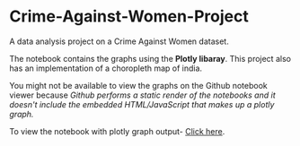 # Crime-Against-Women-Project
A data analysis project on a Crime Against Women dataset. 

The notebook contains the graphs using the **Plotly libaray**.
This project also has an implementation of a choropleth map of india.

You might not be available to view the graphs on the Github notebook viewer because *Github performs a static render of the notebooks and it doesn't include the embedded HTML/JavaScript that makes up a plotly graph.*

To view the notebook with plotly graph output-  [Click here](https://jovian.ai/skv9403/crime-against-women-final).

